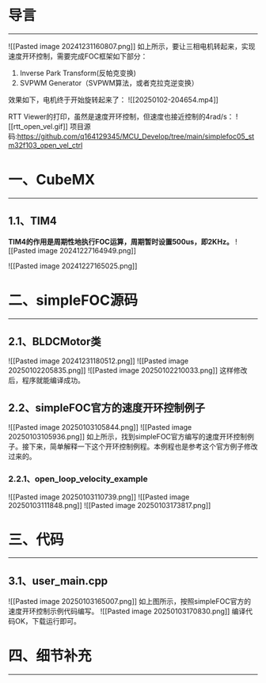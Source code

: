 # 导言
---
![[Pasted image 20241231160807.png]]
如上所示，要让三相电机转起来，实现速度开环控制，需要完成FOC框架如下部分：
1. Inverse Park Transform(反帕克变换)
2. SVPWM Generator（SVPWM算法，或者克拉克逆变换）

效果如下，电机终于开始旋转起来了：
![[20250102-204654.mp4]]

RTT Viewer的打印，虽然是速度开环控制，但速度也接近控制的4rad/s：
![[rtt_open_vel.gif]]
项目源码:https://github.com/q164129345/MCU_Develop/tree/main/simplefoc05_stm32f103_open_vel_ctrl

# 一、CubeMX
---
## 1.1、TIM4
**TIM4的作用是周期性地执行FOC运算，周期暂时设置500us，即2KHz。**
![[Pasted image 20241227164949.png]]

![[Pasted image 20241227165025.png]]

# 二、simpleFOC源码
---
## 2.1、BLDCMotor类
![[Pasted image 20241231180512.png]]
![[Pasted image 20250102205835.png]]
![[Pasted image 20250102210033.png]]
这样修改后，程序就能编译成功。

## 2.2、simpleFOC官方的速度开环控制例子
![[Pasted image 20250103105844.png]]
![[Pasted image 20250103105936.png]]
如上所示，找到simpleFOC官方编写的速度开环控制例子。接下来，简单解释一下这个开环控制例程。本例程也是参考这个官方例子修改过来的。

### 2.2.1、open_loop_velocity_example
![[Pasted image 20250103110739.png]]
![[Pasted image 20250103111848.png]]
![[Pasted image 20250103173817.png]]

# 三、代码
---
## 3.1、user_main.cpp
![[Pasted image 20250103165007.png]]
如上图所示，按照simpleFOC官方的速度开环控制示例代码编写。
![[Pasted image 20250103170830.png]]
编译代码OK，下载运行即可。

# 四、细节补充
---





